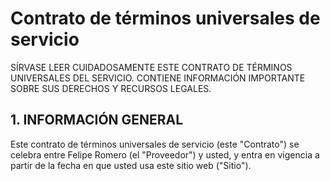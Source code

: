 # Contrato de términos universales de servicio

SÍRVASE LEER CUIDADOSAMENTE ESTE CONTRATO DE TÉRMINOS UNIVERSALES DEL SERVICIO. CONTIENE INFORMACIÓN IMPORTANTE SOBRE SUS DERECHOS Y RECURSOS LEGALES.

## 1. INFORMACIÓN GENERAL

Este contrato de términos universales de servicio (este "Contrato") se celebra entre Felipe Romero (el "Proveedor") y usted, y entra en vigencia a partir de la fecha en que usted usa este sitio web ("Sitio").